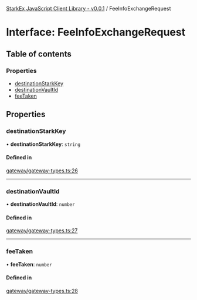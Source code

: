 [StarkEx JavaScript Client Library - v0.0.1](../README.md) / FeeInfoExchangeRequest

# Interface: FeeInfoExchangeRequest

## Table of contents

### Properties

- [destinationStarkKey](FeeInfoExchangeRequest.md#destinationstarkkey)
- [destinationVaultId](FeeInfoExchangeRequest.md#destinationvaultid)
- [feeTaken](FeeInfoExchangeRequest.md#feetaken)

## Properties

### destinationStarkKey

• **destinationStarkKey**: `string`

#### Defined in

[gateway/gateway-types.ts:26](https://github.com/starkware-industries/starkex-clientlib-js/blob/c509284/src/lib/gateway/gateway-types.ts#L26)

---

### destinationVaultId

• **destinationVaultId**: `number`

#### Defined in

[gateway/gateway-types.ts:27](https://github.com/starkware-industries/starkex-clientlib-js/blob/c509284/src/lib/gateway/gateway-types.ts#L27)

---

### feeTaken

• **feeTaken**: `number`

#### Defined in

[gateway/gateway-types.ts:28](https://github.com/starkware-industries/starkex-clientlib-js/blob/c509284/src/lib/gateway/gateway-types.ts#L28)
